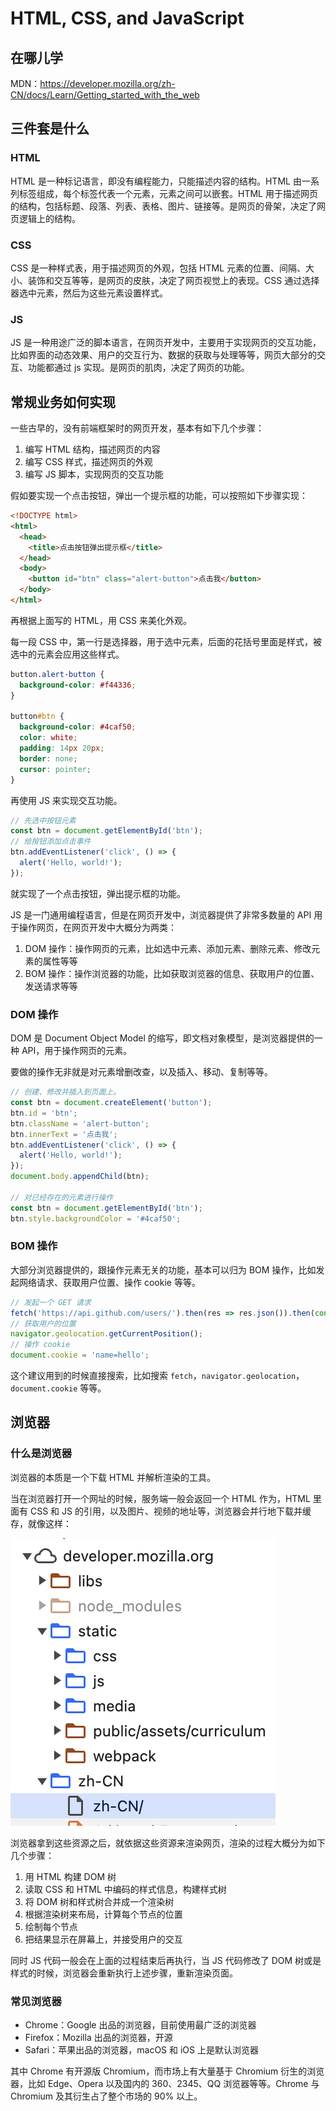 # HTML, CSS, and JavaScript

## 在哪儿学
MDN：https://developer.mozilla.org/zh-CN/docs/Learn/Getting_started_with_the_web

## 三件套是什么

### HTML

HTML 是一种标记语言，即没有编程能力，只能描述内容的结构。HTML 由一系列标签组成，每个标签代表一个元素，元素之间可以嵌套。HTML 用于描述网页的结构，包括标题、段落、列表、表格、图片、链接等。是网页的骨架，决定了网页逻辑上的结构。

### CSS

CSS 是一种样式表，用于描述网页的外观，包括 HTML 元素的位置、间隔、大小、装饰和交互等等，是网页的皮肤，决定了网页视觉上的表现。CSS 通过选择器选中元素，然后为这些元素设置样式。

### JS

JS 是一种用途广泛的脚本语言，在网页开发中，主要用于实现网页的交互功能，比如界面的动态效果、用户的交互行为、数据的获取与处理等等，网页大部分的交互、功能都通过 js 实现。是网页的肌肉，决定了网页的功能。

## 常规业务如何实现

一些古早的，没有前端框架时的网页开发，基本有如下几个步骤：

1. 编写 HTML 结构，描述网页的内容
2. 编写 CSS 样式，描述网页的外观
3. 编写 JS 脚本，实现网页的交互功能

假如要实现一个点击按钮，弹出一个提示框的功能，可以按照如下步骤实现：

```html
<!DOCTYPE html>
<html>
  <head>
    <title>点击按钮弹出提示框</title>
  </head>
  <body>
    <button id="btn" class="alert-button">点击我</button>
  </body>
</html>
```

再根据上面写的 HTML，用 CSS 来美化外观。

每一段 CSS 中，第一行是选择器，用于选中元素，后面的花括号里面是样式，被选中的元素会应用这些样式。

```css
button.alert-button {
  background-color: #f44336;
}

button#btn {
  background-color: #4caf50;
  color: white;
  padding: 14px 20px;
  border: none;
  cursor: pointer;
}
```

再使用 JS 来实现交互功能。

```js
// 先选中按钮元素
const btn = document.getElementById('btn');
// 给按钮添加点击事件
btn.addEventListener('click', () => {
  alert('Hello, world!');
});
```

就实现了一个点击按钮，弹出提示框的功能。

JS 是一门通用编程语言，但是在网页开发中，浏览器提供了非常多数量的 API 用于操作网页，在网页开发中大概分为两类：

1. DOM 操作：操作网页的元素，比如选中元素、添加元素、删除元素、修改元素的属性等等
2. BOM 操作：操作浏览器的功能，比如获取浏览器的信息、获取用户的位置、发送请求等等

### DOM 操作

DOM 是 Document Object Model 的缩写，即文档对象模型，是浏览器提供的一种 API，用于操作网页的元素。

要做的操作无非就是对元素增删改查，以及插入、移动、复制等等。

```js
// 创建、修改并插入到页面上。
const btn = document.createElement('button');
btn.id = 'btn';
btn.className = 'alert-button';
btn.innerText = '点击我';
btn.addEventListener('click', () => {
  alert('Hello, world!');
});
document.body.appendChild(btn);

// 对已经存在的元素进行操作
const btn = document.getElementById('btn');
btn.style.backgroundColor = '#4caf50';
```

### BOM 操作

大部分浏览器提供的，跟操作元素无关的功能，基本可以归为 BOM 操作，比如发起网络请求、获取用户位置、操作 cookie 等等。

```js
// 发起一个 GET 请求
fetch('https://api.github.com/users/').then(res => res.json()).then(console.log);
// 获取用户的位置
navigator.geolocation.getCurrentPosition();
// 操作 cookie
document.cookie = 'name=hello';
```

这个建议用到的时候直接搜索，比如搜索 `fetch`，`navigator.geolocation`，`document.cookie` 等等。

## 浏览器

### 什么是浏览器

浏览器的本质是一个下载 HTML 并解析渲染的工具。

当在浏览器打开一个网址的时候，服务端一般会返回一个 HTML 作为，HTML 里面有 CSS 和 JS 的引用，以及图片、视频的地址等，浏览器会并行地下载并缓存，就像这样：

![alt text](f12-network.png)

浏览器拿到这些资源之后，就依据这些资源来渲染网页，渲染的过程大概分为如下几个步骤：

1. 用 HTML 构建 DOM 树
2. 读取 CSS 和 HTML 中编码的样式信息，构建样式树
3. 将 DOM 树和样式树合并成一个渲染树
4. 根据渲染树来布局，计算每个节点的位置
5. 绘制每个节点
6. 把结果显示在屏幕上，并接受用户的交互

同时 JS 代码一般会在上面的过程结束后再执行，当 JS 代码修改了 DOM 树或是样式的时候，浏览器会重新执行上述步骤，重新渲染页面。

### 常见浏览器

- Chrome：Google 出品的浏览器，目前使用最广泛的浏览器
- Firefox：Mozilla 出品的浏览器，开源
- Safari：苹果出品的浏览器，macOS 和 iOS 上是默认浏览器

其中 Chrome 有开源版 Chromium，而市场上有大量基于 Chromium 衍生的浏览器，比如 Edge、Opera 以及国内的 360、2345、QQ 浏览器等等。Chrome 与 Chromium 及其衍生占了整个市场的 90% 以上。

